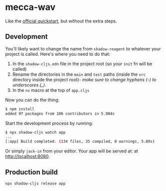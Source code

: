 # mecca-wav

Like the [official quickstart](https://github.com/thheller/shadow-cljs), but without the extra steps.

## Development

You'll likely want to change the name from `shadow-reagent` to whatever your project is called. Here's where you need to do that:

1. In the `shadow-cljs.edn` file in the project root (so your `init` fn will be called)
2. Rename the directories in the `main` and `test` paths (inside the `src` directory inside the project root)- *make sure to change hyphens (-) to underscores (_).*
3. In the `ns` macro at the top of `app.cljs`

Now you can do the thing:

```bash
$ npm install
added 97 packages from 106 contributors in 5.984s
```

Start the development process by running:

```bash
$ npx shadow-cljs watch app
...
[:app] Build completed. (134 files, 35 compiled, 0 warnings, 5.80s)
```

Or simply `jack-in` from your editor. Your app will be served at: at [http://localhost:8080](http://localhost:8080).

## Production build

```bash
npx shadow-cljs release app
```
